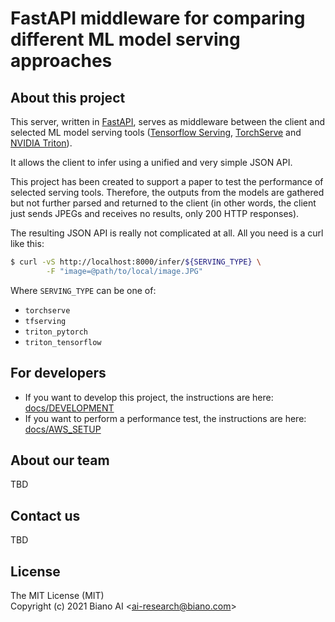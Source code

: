 # FastAPI middleware for comparing different ML model serving approaches

## About this project

This server, written in [FastAPI](https://fastapi.tiangolo.com/), serves as middleware between the client and selected ML model serving tools ([Tensorflow Serving](https://github.com/tensorflow/serving), [TorchServe](https://github.com/pytorch/serve) and [NVIDIA Triton](https://github.com/triton-inference-server/server)).

It allows the client to infer using a unified and very simple JSON API.

This project has been created to support a paper to test the performance of selected serving tools. Therefore, the outputs from the models are gathered but not further parsed and returned to the client (in other words, the client just sends JPEGs and receives no results, only 200 HTTP responses).

The resulting JSON API is really not complicated at all. All you need is a curl like this:

```bash
$ curl -vS http://localhost:8000/infer/${SERVING_TYPE} \
        -F "image=@path/to/local/image.JPG"
```

Where `SERVING_TYPE` can be one of:

* `torchserve`
* `tfserving`
* `triton_pytorch`
* `triton_tensorflow`

## For developers

* If you want to develop this project, the instructions are here: [docs/DEVELOPMENT](./docs/DEVELOPMENT.md)
* If you want to perform a performance test, the instructions are here: [docs/AWS_SETUP](./docs/AWS_SETUP.md)

## About our team

TBD

## Contact us

TBD


## License

The MIT License (MIT) <br>
Copyright (c) 2021 Biano AI <[ai-research@biano.com](mailto:ai-research@biano.com)>
